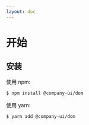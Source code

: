 ```yaml
---
layout: doc
---
```


# 开始

## 安装

使用 npm:

```bash
$ npm install @company-ui/dom
```

使用 yarn:

```bash
$ yarn add @company-ui/dom
```
